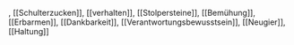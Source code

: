 , [[Schulterzucken]], [[verhalten]], [[Stolpersteine]], [[Bemühung]], [[Erbarmen]], [[Dankbarkeit]], [[Verantwortungsbewusstsein]], [[Neugier]], [[Haltung]]
